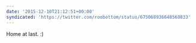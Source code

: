 ```yaml
---
date: '2015-12-10T21:12:51+00:00'
syndicated: 'https://twitter.com/roobottom/status/675068936648568833'
---
```

Home at last. :)

